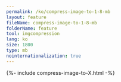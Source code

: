 ```yaml
---
permalink: /ko/compress-image-to-1-8-mb
layout: feature
fileName: compress-image-to-1-8-mb
folderName: feature
tool: imgcompression
lang: ko
size: 1800
type: mb
nointernationalization: true
---
```

{%- include compress-image-to-X.html -%}       
